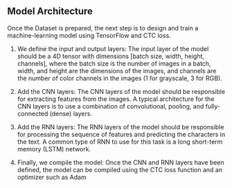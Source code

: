  ## Model Architecture
 
 Once the Dataset is prepared, the next step is to design and train a machine-learning model using TensorFlow and CTC loss.
1. We define the input and output layers: The input layer of the model should be a 4D tensor with dimensions [batch size, width, height, channels], where the batch size is the number of images in a batch, width, and height are the dimensions of the images, and channels are the number of color channels in the images (1 for grayscale, 3 for RGB).

2. Add the CNN layers: The CNN layers of the model should be responsible for extracting features from the images. A typical architecture for the CNN layers is to use a combination of convolutional, pooling, and fully-connected (dense) layers.

3. Add the RNN layers: The RNN layers of the model should be responsible for processing the sequence of features and predicting the characters in the text. A common type of RNN to use for this task is a long short-term memory (LSTM) network.

4. Finally, we compile the model: Once the CNN and RNN layers have been defined, the model can be compiled using the CTC loss function and an optimizer such as Adam
